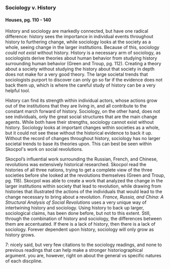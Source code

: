 ### Sociology v. History
#### Houses, pg. 110 - 140
History and sociology are markedly connected, but have one radical difference: history sees the importance in individual events throughout history to furthering change, while sociology looks at the society as a whole, seeing change in the larger institutions. Because of this, sociology *could not exist* without history. History is a necessary arm of sociology, as sociologists derive theories about human behavior from studying history surrounding human behavior (Green and Troup, pg. 112). Creating a theory about a society without studying the history about that society in depth does not make for a very good theory. The large societal trends that sociologists purport to discover can only go so far if the evidence does not back them up, which is where the careful study of history can be a very helpful tool. 

History can find its strength within individual actors, whose actions grow out of the institutions that they are living in, and all contribute to the constant march forward of history. Sociology, on the other hand, does not see individuals, only the great social structures that are the main change agents. While both have their strengths, sociology cannot exist without history. Sociology looks at important changes within societies as a whole, but it could not see these without the historical evidence to back it up. Without the record of changes throughout history, sociology has no larger societal trends to base its theories upon. This can best be seen within Skocpol's work on social revolutions. 

Skocpol’s influential work surrounding the Russian, French, and Chinese, revolutions was extensively historical researched. Skocpol read the histories of all three nations, trying to get a complete view of the three societies before she looked at the revolutions themselves (Green and Troup, pg. 118). Skocpol was able to create a work that analyzed the change in the larger institutions within society that lead to revolution, while drawing from histories that illustrated the actions of the individuals that would lead to the change necessary to bring about a revolution. *France, Russia, and China: A Structural Analysis of Social Revolutions* uses a very unique way of intertwining history and sociology. Using history to back up larger, sociological claims, has been done before, but not to this extent. Still, through the combination of history and sociology, the differences between them are accentuated. If there is a lack of history, then there is a lack of sociology. Forever dependent upon history, sociology will only grow as history grows. 

7: nicely said, but very few citations to the sociology readings, and none to previous readings that can help make a stronger historiographical argument. you are, however, right on about the general vs specific natures of each discpline. 
